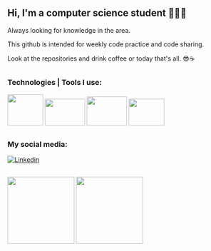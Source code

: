 ## Hi, I'm a computer science student 🧑🏼‍💻
 Always looking for knowledge in the area. 

 This github is intended for weekly code practice and code sharing. 
 
 Look at the repositories and drink coffee or today that's all. 😎☕
 ##

 ### Technologies | Tools I use:
<img height="70" width="80" src="https://cdn.jsdelivr.net/gh/devicons/devicon/icons/jetbrains/jetbrains-original.svg" /> <img height="60" width="90" src="https://cdn.jsdelivr.net/gh/devicons/devicon/icons/java/java-original-wordmark.svg" /> <img height="65" width="90" src="https://cdn.jsdelivr.net/gh/devicons/devicon/icons/spring/spring-original-wordmark.svg" /> <img height="60" width="80" src="https://cdn.jsdelivr.net/gh/devicons/devicon/icons/git/git-original.svg"  />
  
##
 ### My social media:

[![Linkedin](https://img.shields.io/badge/LinkedIn-0077B5?style=for-the-badge&logo=linkedin&logoColor=white)](https://www.linkedin.com/in/hanspeterdietiker)

 
##

<div>
<img height="150em" src="https://github-readme-stats.vercel.app/api?username=hanspeterdietiker&theme=aura&show_icons=true"/>

<img height="150em" src="https://github-readme-stats.vercel.app/api/top-langs/?username=hanspeterdietiker&layout=compact&langs_count=16&theme=aura"/>
</div>



